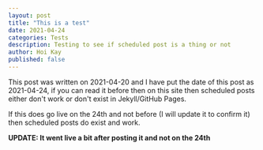 ```yaml
---
layout: post
title: "This is a test"
date: 2021-04-24
categories: Tests
description: Testing to see if scheduled post is a thing or not
author: Hoi Kay
published: false
---
```

This post was written on 2021-04-20 and I have put the date of this post as 2021-04-24, if you can read it before then on this site then scheduled posts either don't work or don't exist in Jekyll/GitHub Pages.

If this does go live on the 24th and not before (I will update it to confirm it) then scheduled posts do exist and work.

**UPDATE: It went live a bit after posting it and not on the 24th**